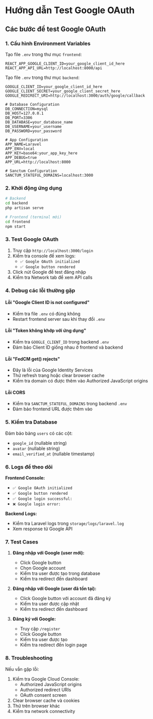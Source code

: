# Hướng dẫn Test Google OAuth

## Các bước để test Google OAuth

### 1. Cấu hình Environment Variables

Tạo file `.env` trong thư mục `frontend`:
```env
REACT_APP_GOOGLE_CLIENT_ID=your_google_client_id_here
REACT_APP_API_URL=http://localhost:8000/api
```

Tạo file `.env` trong thư mục `backend`:
```env
GOOGLE_CLIENT_ID=your_google_client_id_here
GOOGLE_CLIENT_SECRET=your_google_client_secret_here
GOOGLE_REDIRECT_URI=http://localhost:3000/auth/google/callback

# Database Configuration
DB_CONNECTION=mysql
DB_HOST=127.0.0.1
DB_PORT=3306
DB_DATABASE=your_database_name
DB_USERNAME=your_username
DB_PASSWORD=your_password

# App Configuration
APP_NAME=Laravel
APP_ENV=local
APP_KEY=base64:your_app_key_here
APP_DEBUG=true
APP_URL=http://localhost:8000

# Sanctum Configuration
SANCTUM_STATEFUL_DOMAINS=localhost:3000
```

### 2. Khởi động ứng dụng

```bash
# Backend
cd backend
php artisan serve

# Frontend (terminal mới)
cd frontend
npm start
```

### 3. Test Google OAuth

1. Truy cập `http://localhost:3000/login`
2. Kiểm tra console để xem logs:
   - `✅ Google OAuth initialized`
   - `✅ Google button rendered`
3. Click nút Google để test đăng nhập
4. Kiểm tra Network tab để xem API calls

### 4. Debug các lỗi thường gặp

#### Lỗi "Google Client ID is not configured"
- Kiểm tra file `.env` có đúng không
- Restart frontend server sau khi thay đổi `.env`

#### Lỗi "Token không khớp với ứng dụng"
- Kiểm tra `GOOGLE_CLIENT_ID` trong backend `.env`
- Đảm bảo Client ID giống nhau ở frontend và backend

#### Lỗi "FedCM get() rejects"
- Đây là lỗi của Google Identity Services
- Thử refresh trang hoặc clear browser cache
- Kiểm tra domain có được thêm vào Authorized JavaScript origins

#### Lỗi CORS
- Kiểm tra `SANCTUM_STATEFUL_DOMAINS` trong backend `.env`
- Đảm bảo frontend URL được thêm vào

### 5. Kiểm tra Database

Đảm bảo bảng `users` có các cột:
- `google_id` (nullable string)
- `avatar` (nullable string) 
- `email_verified_at` (nullable timestamp)

### 6. Logs để theo dõi

**Frontend Console:**
- `✅ Google OAuth initialized`
- `✅ Google button rendered`
- `✅ Google login successful:`
- `❌ Google login error:`

**Backend Logs:**
- Kiểm tra Laravel logs trong `storage/logs/laravel.log`
- Xem response từ Google API

### 7. Test Cases

1. **Đăng nhập với Google (user mới):**
   - Click Google button
   - Chọn Google account
   - Kiểm tra user được tạo trong database
   - Kiểm tra redirect đến dashboard

2. **Đăng nhập với Google (user đã tồn tại):**
   - Click Google button với account đã đăng ký
   - Kiểm tra user được cập nhật
   - Kiểm tra redirect đến dashboard

3. **Đăng ký với Google:**
   - Truy cập `/register`
   - Click Google button
   - Kiểm tra user được tạo
   - Kiểm tra redirect đến login page

### 8. Troubleshooting

Nếu vẫn gặp lỗi:
1. Kiểm tra Google Cloud Console:
   - Authorized JavaScript origins
   - Authorized redirect URIs
   - OAuth consent screen
2. Clear browser cache và cookies
3. Thử trên browser khác
4. Kiểm tra network connectivity

